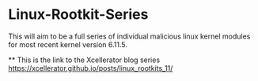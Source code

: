 # Linux-Rootkit-Series
This will aim to be a full series of individual malicious linux kernel modules for most recent kernel version 6.11.5.

** This is the link to the Xcellerator blog series https://xcellerator.github.io/posts/linux_rootkits_11/
